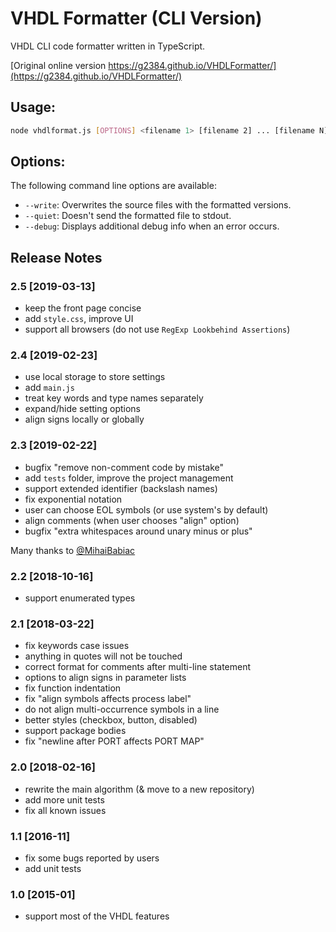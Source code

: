 # VHDL Formatter (CLI Version)

VHDL CLI code formatter written in TypeScript.

[Original online version https://g2384.github.io/VHDLFormatter/](https://g2384.github.io/VHDLFormatter/)

## Usage:

```bash
node vhdlformat.js [OPTIONS] <filename 1> [filename 2] ... [filename N]
```

## Options:

The following command line options are available:

- `--write`: Overwrites the source files with the formatted versions.
- `--quiet`: Doesn't send the formatted file to stdout.
- `--debug`: Displays additional debug info when an error occurs.

## Release Notes

### 2.5 [2019-03-13]

- keep the front page concise
- add `style.css`, improve UI
- support all browsers (do not use `RegExp Lookbehind Assertions`)

### 2.4 [2019-02-23]

- use local storage to store settings
- add `main.js`
- treat key words and type names separately
- expand/hide setting options
- align signs locally or globally

### 2.3 [2019-02-22]

- bugfix "remove non-comment code by mistake"
- add `tests` folder, improve the project management
- support extended identifier (backslash names)
- fix exponential notation
- user can choose EOL symbols (or use system's by default)
- align comments (when user chooses "align" option)
- bugfix "extra whitespaces around unary minus or plus"

Many thanks to [@MihaiBabiac](https://github.com/MihaiBabiac)

### 2.2 [2018-10-16]

- support enumerated types

### 2.1 [2018-03-22]

- fix keywords case issues
- anything in quotes will not be touched
- correct format for comments after multi-line statement
- options to align signs in parameter lists
- fix function indentation
- fix "align symbols affects process label"
- do not align multi-occurrence symbols in a line
- better styles (checkbox, button, disabled)
- support package bodies
- fix "newline after PORT affects PORT MAP"

### 2.0 [2018-02-16]

- rewrite the main algorithm (& move to a new repository)
- add more unit tests
- fix all known issues

### 1.1 [2016-11]

- fix some bugs reported by users
- add unit tests

### 1.0 [2015-01]

- support most of the VHDL features